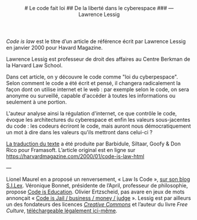 
<header id="cil"  markdown="1">
# Le code fait loi
## De la liberté dans le cyberespace
### — <br>Lawrence Lessig
</header>

*Code is law* est le titre d’un article de référence écrit par Lawrence Lessig en janvier 2000 pour Havard Magazine.

Lawrence Lessig est professeur de droit des affaires au Centre Berkman de la Harvard Law School.

Dans cet article, on y découvre le code comme "loi du cyberpespace". Selon comment le code a été écrit et pensé, il changera radicalement la façon dont on utilise internet et le web : par exemple selon le code, on sera anonyme ou surveillé, capable d'accéder à toutes les informations ou seulement à une portion.

L'auteur analyse ainsi la régulation d'internet, ce que contrôle le code, évoque les architectures du cyberespace et enfin les valeurs sous-jacentes du code : les codeurs écriront le code, mais auront nous démocratiquement un mot à dire dans les valeurs qu'ils mettront dans celui-ci ?

[La traduction du texte](https://framablog.org/2010/05/22/code-is-law-lessig/) a été produite par Barbidule, Siltaar, Goofy & Don Rico pour Framasoft. L’article original est en ligne sur https://harvardmagazine.com/2000/01/code-is-law-html

— 

Lionel Maurel en a proposé un renversement, « Law Is Code », [sur son blog S.I.Lex](https://scinfolex.com/2014/01/24/comment-code-is-law-sest-renverse-en-law-is-code/). Véronique Bonnet, présidente de l’April, professeur de philosophie, propose [Code is Education](https://www.april.org/code-education-un-editorial-de-rentree-de-veronique-bonnet-presidente-de-l-april). Olivier Ertzscheid, pas avare en jeux de mots annonçait « [Code is Jail / business / money / judge](https://affordance.typepad.com/mon_weblog/2015/03/code-is-law-and-code-is-jail.html) ».  Lessig est par ailleurs un des fondateurs des licences [*Creative Commons*](https://creativecommons.org/) et l’auteur du livre *Free Culture*, [téléchargeable légalement ici-même](../zones/texts/lessing_freeculture.odt).
